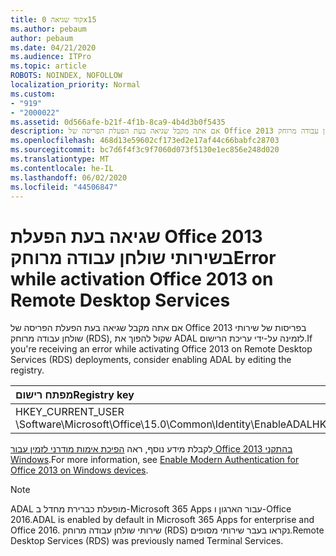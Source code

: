 ```yaml
---
title: קוד שגיאה 0x15
ms.author: pebaum
author: pebaum
ms.date: 04/21/2020
ms.audience: ITPro
ms.topic: article
ROBOTS: NOINDEX, NOFOLLOW
localization_priority: Normal
ms.custom:
- "919"
- "2000022"
ms.assetid: 0d566afe-b21f-4f1b-8ca9-4b4d3b0f5435
description: אם אתה מקבל שגיאה בעת הפעלת הפריסה של Office 2013 בפריסות של שירותי שולחן עבודה מרוחק (RDS), שקול להפוך את ADAL לזמינה על-ידי עריכת הרישום.
ms.openlocfilehash: 468d13e59602cf173ed2e17af44c66babfc28703
ms.sourcegitcommit: bc7d6f4f3c9f7060d073f5130e1ec856e248d020
ms.translationtype: MT
ms.contentlocale: he-IL
ms.lasthandoff: 06/02/2020
ms.locfileid: "44506847"
---
```

# <a name="error-while-activation-office-2013-on-remote-desktop-services"></a><span data-ttu-id="63d57-103">שגיאה בעת הפעלת Office 2013 בשירותי שולחן עבודה מרוחק</span><span class="sxs-lookup"><span data-stu-id="63d57-103">Error while activation Office 2013 on Remote Desktop Services</span></span>

<span data-ttu-id="63d57-104">אם אתה מקבל שגיאה בעת הפעלת הפריסה של Office 2013 בפריסות של שירותי שולחן עבודה מרוחק (RDS), שקול להפוך את ADAL לזמינה על-ידי עריכת הרישום.</span><span class="sxs-lookup"><span data-stu-id="63d57-104">If you're receiving an error while activating Office 2013 on Remote Desktop Services (RDS) deployments, consider enabling ADAL by editing the registry.</span></span>
  
|<span data-ttu-id="63d57-105">**מפתח רישום**</span><span class="sxs-lookup"><span data-stu-id="63d57-105">**Registry key**</span></span>|<span data-ttu-id="63d57-106">**סוג**</span><span class="sxs-lookup"><span data-stu-id="63d57-106">**Type**</span></span>|<span data-ttu-id="63d57-107">**ערך**</span><span class="sxs-lookup"><span data-stu-id="63d57-107">**Value**</span></span>|
|:-----|:-----|:-----|
|<span data-ttu-id="63d57-108">HKEY_CURRENT_USER \Software\Microsoft\Office\15.0\Common\Identity\EnableADAL</span><span class="sxs-lookup"><span data-stu-id="63d57-108">HKEY_CURRENT_USER\Software\Microsoft\Office\15.0\Common\Identity\EnableADAL</span></span>  <br/> |<span data-ttu-id="63d57-109">REG_DWORD</span><span class="sxs-lookup"><span data-stu-id="63d57-109">REG_DWORD</span></span>  <br/> |<span data-ttu-id="63d57-110">1</span><span class="sxs-lookup"><span data-stu-id="63d57-110">1</span></span>  <br/> |

<span data-ttu-id="63d57-111">לקבלת מידע נוסף, ראה [הפיכת אימות מודרני לזמין עבור Office 2013 בהתקני Windows](https://docs.microsoft.com/microsoft-365/admin/security-and-compliance/enable-modern-authentication).</span><span class="sxs-lookup"><span data-stu-id="63d57-111">For more information, see [Enable Modern Authentication for Office 2013 on Windows devices](https://docs.microsoft.com/microsoft-365/admin/security-and-compliance/enable-modern-authentication).</span></span>
  
> [!NOTE]
>  <span data-ttu-id="63d57-112">ADAL מופעלת כברירת מחדל ב-Microsoft 365 Apps עבור הארגון ו-Office 2016.</span><span class="sxs-lookup"><span data-stu-id="63d57-112">ADAL is enabled by default in Microsoft 365 Apps for enterprise and Office 2016.</span></span> <span data-ttu-id="63d57-113">שירותי שולחן עבודה מרוחק (RDS) נקראו בעבר שירותי מסופים.</span><span class="sxs-lookup"><span data-stu-id="63d57-113">Remote Desktop Services (RDS) was previously named Terminal Services.</span></span>
  